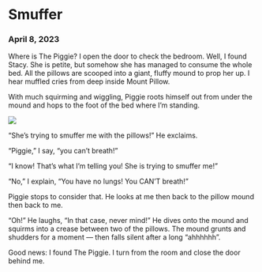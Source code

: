 # Smuffer
### April 8, 2023

Where is The Piggie? I open the door to check the bedroom. Well, I found Stacy. She  is petite, but somehow she has managed to consume 
the whole bed. All the pillows are scooped into a giant, fluffy mound to prop her up. I hear muffled cries from deep inside 
Mount Pillow.

With much squirming and wiggling, Piggie roots himself out from under the mound and hops to the foot of the bed where I’m standing.

![](/blog/pics/06-smuffer/06.smuffer1.jpg)

“She’s trying to smuffer me with the pillows!” He exclaims.

“Piggie,” I say, “you can’t breath!”

“I know! That’s what I’m telling you! She is trying to smuffer me!”

“No,” I explain, “You have no lungs! You CAN’T breath!”

Piggie stops to consider that. He looks at me then back to the pillow mound then back to me.

“Oh!” He laughs, “In that case, never mind!” He dives onto the mound and squirms into a crease between two of the pillows. The mound grunts 
and shudders for a moment — then falls silent after a long “ahhhhhh”.

Good news: I found The Piggie. I turn from the room and close the door behind me.
